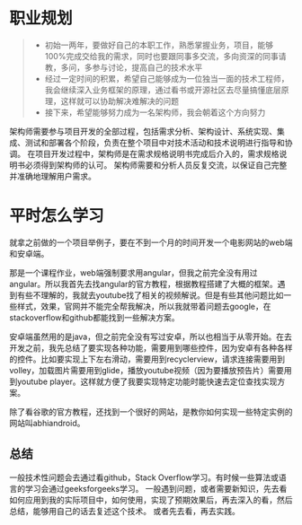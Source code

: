 # 职业规划
> - 初始一两年，要做好自己的本职工作，熟悉掌握业务，项目，能够100%完成交给我的需求，同时也要跟同事多交流，多向资深的同事请教，多问，多参与讨论，提高自己的技术水平
> - 经过一定时间的积累，希望自己能够成为一位独当一面的技术工程师，我会继续深入业务框架的原理，通过看书或开源社区去尽量搞懂底层原理，这样就可以协助解决难解决的问题
> - 接下来，希望能够努力成为一名架构师，我会朝着这个方向努力

架构师需要参与项目开发的全部过程，包括需求分析、架构设计、系统实现、集成、测试和部署各个阶段，负责在整个项目中对技术活动和技术说明进行指导和协调。 在项目开发过程中，架构师是在需求规格说明书完成后介入的，需求规格说明书必须得到架构师的认可。 架构师需要和分析人员反复交流，以保证自己完整并准确地理解用户需求。

# 平时怎么学习
就拿之前做的一个项目举例子，要在不到一个月的时间开发一个电影网站的web端和安卓端。

那是一个课程作业，web端强制要求用angular，但我之前完全没有用过angular。所以我首先去找angular的官方教程，根据教程搭建了大概的框架。遇到有些不理解的，我就去youtube找了相关的视频解说。但是有些其他问题比如一些样式，效果，官网并不能完全帮我解决，所以我就带着问题去google，在stackoverflow和github都能找到一些解决方案。

安卓端虽然用的是java，但之前完全没有写过安卓，所以也相当于从零开始。在去开发之前，我先总结了要实现各种功能，需要用到哪些控件，因为安卓有各种各样的控件。比如要实现上下左右滑动，需要用到recyclerview，请求连接需要用到volley，加载图片需要用到glide，播放youtube视频（因为要播放预告片）需要用到youtube player。这样就方便了我要实现特定功能时能快速去定位查找实现方案。

除了看谷歌的官方教程，还找到一个很好的网站，是教你如何实现一些特定实例的网站叫abhiandroid。

## 总结
一般技术性问题会去通过看github，Stack Overflow学习。有时候一些算法或语言的学习会通过geeksforgeeks学习。
一般遇到问题，或者需要新知识，先去看如何应用到我的实际项目中，如何使用，实现了预期效果后，再去深入的看，然后总结，能够用自己的话去复述这个技术。
或者先去看，再去实践。
